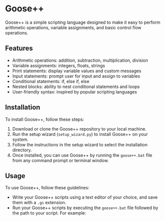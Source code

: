 # Goose++

Goose++ is a simple scripting language designed to make it easy to perform arithmetic operations, variable assignments, and basic control flow operations.

## Features

- Arithmetic operations: addition, subtraction, multiplication, division
- Variable assignments: integers, floats, strings
- Print statements: display variable values and custom messages
- Input statements: prompt user for input and assign to variables
- Conditional statements: if, else if, else
- Nested blocks: ability to nest conditional statements and loops
- User-friendly syntax: inspired by popular scripting languages

## Installation

To install Goose++, follow these steps:

1. Download or clone the Goose++ repository to your local machine.
2. Run the setup wizard (`setup_wizard.py`) to install Goose++ on your system.
3. Follow the instructions in the setup wizard to select the installation directory.
4. Once installed, you can use Goose++ by running the `goose++.bat` file from any command prompt or terminal window.

## Usage

To use Goose++, follow these guidelines:

- Write your Goose++ scripts using a text editor of your choice, and save them with a `.gs` extension.
- Run your Goose++ scripts by executing the `goose++.bat` file followed by the path to your script. For example:
